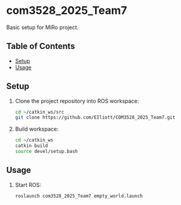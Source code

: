 # com3528_2025_Team7

Basic setup for MiRo project.

## Table of Contents

- [Setup](#setup)
- [Usage](#usage)

## Setup

1. Clone the project repository into ROS workspace:

    ```bash
    cd ~/catkin_ws/src
    git clone https://github.com/EIliott/COM3528_2025_Team7.git
    ```

2. Build workspace:

    ```bash
    cd ~/catkin_ws
    catkin build
    source devel/setup.bash
    ```
## Usage

1. Start ROS:

    ```bash
    roslaunch com3528_2025_Team7 empty_world.launch
    ```
